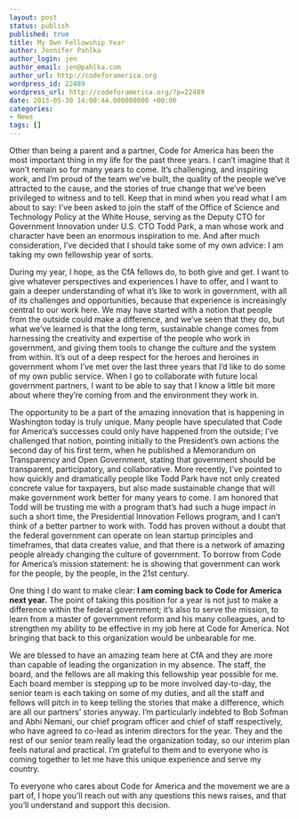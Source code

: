 ```yaml
---
layout: post
status: publish
published: true
title: My Own Fellowship Year
author: Jennifer Pahlka
author_login: jen
author_email: jen@pahlka.com
author_url: http://codeforamerica.org
wordpress_id: 22489
wordpress_url: http://codeforamerica.org/?p=22489
date: 2013-05-30 14:00:44.000000000 +00:00
categories:
- News
tags: []
---
```

Other than being a parent and a partner, Code for America has been the most important thing in my life for the past three years. I can’t imagine that it won’t remain so for many years to come. It’s challenging, and inspiring work, and I’m proud of the team we’ve built, the quality of the people we’ve attracted to the cause, and the stories of true change that we’ve been privileged to witness and to tell. Keep that in mind when you read what I am about to say: I’ve been asked to join the staff of the Office of Science and Technology Policy at the White House, serving as the Deputy CTO for Government Innovation under U.S. CTO Todd Park, a man whose work and character have been an enormous inspiration to me. And after much consideration, I’ve decided that I should take some of my own advice: I am taking my own fellowship year of sorts.

During my year, I hope, as the CfA fellows do, to both give and get. I want to give whatever perspectives and experiences I have to offer, and I want to gain a deeper understanding of what it’s like to work in government, with all of its challenges and opportunities, because that experience is increasingly central to our work here. We may have started with a notion that people from the outside could make a difference, and we’ve seen that they do, but what we’ve learned is that the long term, sustainable change comes from harnessing the creativity and expertise of the people who work in government, and giving them tools to change the culture and the system from within. It’s out of a deep respect for the heroes and heroines in government whom I’ve met over the last three years that I’d like to do some of my own public service. When I go to collaborate with future local government partners, I want to be able to say that I know a little bit more about where they’re coming from and the environment they work in.

The opportunity to be a part of the amazing innovation that is happening in Washington today is truly unique. Many people have speculated that Code for America’s successes could only have happened from the outside; I’ve challenged that notion, pointing initially to the President’s own actions the second day of his first term, when he published a Memorandum on Transparency and Open Government, stating that government should be transparent, participatory, and collaborative. More recently, I’ve pointed to how quickly and dramatically people like Todd Park have not only created concrete value for taxpayers, but also made sustainable change that will make government work better for many years to come. I am honored that Todd will be trusting me with a program that’s had such a huge impact in such a short time, the Presidential Innovation Fellows program, and I can’t think of a better partner to work with. Todd has proven without a doubt that the federal government can operate on lean startup principles and timeframes, that data creates value, and that there is a network of amazing people already changing the culture of government. To borrow from Code for America’s mission statement: he is showing that government can work for the people, by the people, in the 21st century.

One thing I do want to make clear: <strong>I am coming back to Code for America next year.</strong> The point of taking this position for a year is not just to make a difference within the federal government; it’s also to serve the mission, to learn from a master of government reform and his many colleagues, and to strengthen my ability to be effective in my job here at Code for America. Not bringing that back to this organization would be unbearable for me.

We are blessed to have an amazing team here at CfA and they are more than capable of leading the organization in my absence. The staff, the board, and the fellows are all making this fellowship year possible for me. Each board member is stepping up to be more involved day-to-day, the senior team is each taking on some of my duties, and all the staff and fellows will pitch in to keep telling the stories that make a difference, which are all our partners’ stories anyway. I’m particularly indebted to Bob Sofman and Abhi Nemani, our chief program officer and chief of staff respectively, who have agreed to co-lead as interim directors for the year. They and the rest of our senior team really lead the organization today, so our interim plan feels natural and practical. I’m grateful to them and to everyone who is coming together to let me have this unique experience and serve my country.

To everyone who cares about Code for America and the movement we are a part of, I hope you’ll reach out with any questions this news raises, and that you’ll understand and support this decision.
